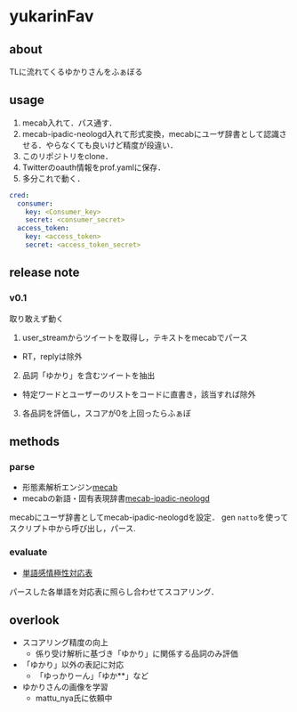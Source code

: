 # yukarinFav
## about
TLに流れてくるゆかりさんをふぁぼる


## usage
1. mecab入れて．パス通す．
2. mecab-ipadic-neologd入れて形式変換，mecabにユーザ辞書として認識させる．やらなくても良いけど精度が段違い．
3. このリポジトリをclone．
4. Twitterのoauth情報をprof.yamlに保存．
5. 多分これで動く．
``` yaml
cred:
  consumer:
    key: <Consumer_key>
    secret: <consumer_secret>
  access_token:
    key: <access_token>
    secret: <access_token_secret>

```


## release note
### v0.1


取り敢えず動く
1. user_streamからツイートを取得し，テキストをmecabでパース
  * RT，replyは除外
2. 品詞「ゆかり」を含むツイートを抽出
  * 特定ワードとユーザーのリストをコードに直書き，該当すれば除外
3. 各品詞を評価し，スコアが0を上回ったらふぁぼ


## methods
### parse
* 形態素解析エンジン[mecab](http://taku910.github.io/mecab)
* mecabの新語・固有表現辞書[mecab-ipadic-neologd](https://github.com/neologd/mecab-ipadic-neologd)

mecabにユーザ辞書としてmecab-ipadic-neologdを設定．
gen `natto`を使ってスクリプト中から呼び出し，パース.


### evaluate
* [単語感情極性対応表](http://www.lr.pi.titech.ac.jp/~takamura/pndic_ja.html)

パースした各単語を対応表に照らし合わせてスコアリング．


## overlook
* スコアリング精度の向上
  * 係り受け解析に基づき「ゆかり」に関係する品詞のみ評価
* 「ゆかり」以外の表記に対応
  * 「ゆっかりーん」「ゆか**」など
* ゆかりさんの画像を学習
  * mattu_nya氏に依頼中
